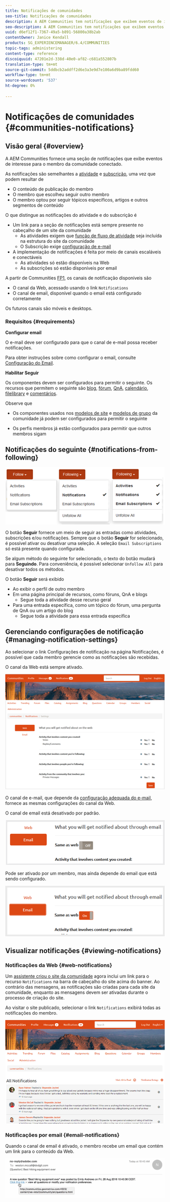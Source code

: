 ```yaml
---
title: Notificações de comunidades
seo-title: Notificações de comunidades
description: A AEM Communities tem notificações que exibem eventos de interesse para o membro da comunidade conectado
seo-description: A AEM Communities tem notificações que exibem eventos de interesse para o membro da comunidade conectado
uuid: d6ef12f1-7367-49a5-b891-56800a38b2ab
contentOwner: Janice Kendall
products: SG_EXPERIENCEMANAGER/6.4/COMMUNITIES
topic-tags: administering
content-type: reference
discoiquuid: 47201e2d-338d-40e0-af82-c681a552807b
translation-type: tm+mt
source-git-commit: 5ddbcb2addff2d6e3a3e9d7e100a6d9ba89fdd60
workflow-type: tm+mt
source-wordcount: '537'
ht-degree: 0%

---
```



# Notificações de comunidades {#communities-notifications}

## Visão geral {#overview}

A AEM Communities fornece uma seção de notificações que exibe eventos de interesse para o membro da comunidade conectado.

As notificações são semelhantes a [atividade](essentials-activities.md) e [subscrição](subscriptions.md), uma vez que podem resultar de

* O conteúdo de publicação do membro
* O membro que escolheu seguir outro membro
* O membro optou por seguir tópicos específicos, artigos e outros segmentos de conteúdo

O que distingue as notificações do atividade e do subscrição é

* Um link para a seção de notificações está sempre presente no cabeçalho de um site da comunidade
   * As atividades exigem que [função de fluxo de atividade](functions.md#activity-stream-function) seja incluída na estrutura do site da comunidade
   * O Subscrição exige [configuração de e-mail](email.md)
* A implementação de notificações é feita por meio de canais escaláveis e conectáveis
   * As atividades só estão disponíveis na Web
   * As subscrições só estão disponíveis por email

A partir de Communities [FP1](deploy-communities.md#latestfeaturepack), os canais de notificação disponíveis são

* O canal da Web, acessado usando o link `Notifications`
* O canal de email, disponível quando o email está configurado corretamente

Os futuros canais são móveis e desktops.

### Requisitos {#requirements}

**Configurar email**

O e-mail deve ser configurado para que o canal de e-mail possa receber notificações.

Para obter instruções sobre como configurar o email, consulte [Configuração do Email](analytics.md).

**Habilitar Seguir**

Os componentes devem ser configurados para permitir o seguinte. Os recursos que permitem o seguinte são [blog](blog-feature.md), [fórum](forum.md), [QnA](working-with-qna.md), [calendário](calendar.md), [filelibrary](file-library.md) e [comentários](comments.md).

Observe que

* Os componentes usados nos [modelos de site](sites.md) e [modelos de grupo](tools-groups.md) da comunidade já podem ser configurados para permitir o seguinte

* Os perfis membros já estão configurados para permitir que outros membros sigam

## Notificações do seguinte {#notifications-from-following}

![chlimage_1-254](assets/chlimage_1-254.png)

O botão **Seguir** fornece um meio de seguir as entradas como atividades, subscrições e/ou notificações. Sempre que o botão **Seguir** for selecionado, é possível ativar ou desativar uma seleção. A seleção `Email Subscriptions` só está presente quando configurada.

Se algum método do seguinte for selecionado, o texto do botão mudará para **Seguindo**. Para conveniência, é possível selecionar `Unfollow All` para desativar todos os métodos.

O botão **Seguir** será exibido

* Ao exibir o perfil de outro membro
* Em uma página principal de recursos, como fóruns, QnA e blogs
   * Segue toda a atividade desse recurso geral
* Para uma entrada específica, como um tópico do fórum, uma pergunta de QnA ou um artigo do blog
   * Segue toda a atividade para essa entrada específica

## Gerenciando configurações de notificação {#managing-notification-settings}

Ao selecionar o link Configurações de notificação na página Notificações, é possível que cada membro gerencie como as notificações são recebidas.

O canal da Web está sempre ativado.

![chlimage_1-255](assets/chlimage_1-255.png)

O canal de e-mail, que depende da [configuração adequada do e-mail](email.md), fornece as mesmas configurações do canal da Web.

O canal de email está desativado por padrão.

![chlimage_1-256](assets/chlimage_1-256.png)

Pode ser ativado por um membro, mas ainda depende do email que está sendo configurado.

![chlimage_1-257](assets/chlimage_1-257.png)

## Visualizar notificações {#viewing-notifications}

### Notificações da Web {#web-notifications}

Um [assistente criou o site da comunidade](sites-console.md) agora inclui um link para o recurso `Notifications` na barra de cabeçalho do site acima do banner. Ao contrário das mensagens, as notificações são criadas para cada site da comunidade, enquanto as mensagens devem ser ativadas durante o processo de criação do site.

Ao visitar o site publicado, selecionar o link `Notifications` exibirá todas as notificações do membro.

![chlimage_1-258](assets/chlimage_1-258.png)

### Notificações por email {#email-notifications}

Quando o canal de email é ativado, o membro recebe um email que contém um link para o conteúdo da Web.

![chlimage_1-259](assets/chlimage_1-259.png)

